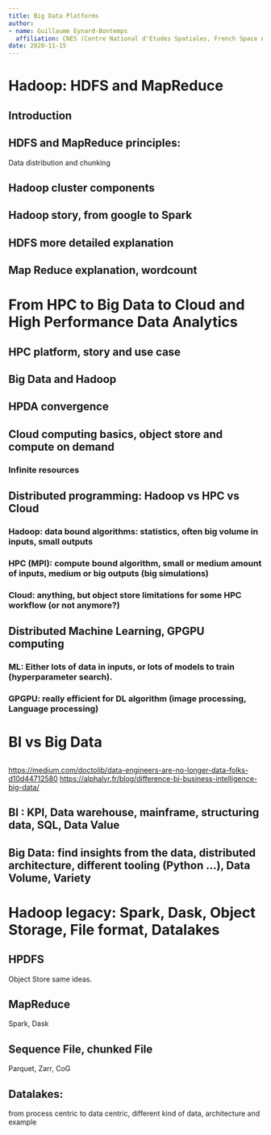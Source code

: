 ```yaml
---
title: Big Data Platforms
author:
- name: Guillaume Eynard-Bontemps
  affiliation: CNES (Centre National d'Etudes Spatiales, French Space Agency)
date: 2020-11-15
---
```


# Hadoop: HDFS and MapReduce

## Introduction

## HDFS and MapReduce principles: 

Data distribution and chunking

## Hadoop cluster components

## Hadoop story, from google to Spark

## HDFS more detailed explanation

## Map Reduce explanation, wordcount

# From HPC to Big Data to Cloud and High Performance Data Analytics

## HPC platform, story and use case

## Big Data and Hadoop

## HPDA convergence

## Cloud computing basics, object store and compute on demand

### Infinite resources

## Distributed programming: Hadoop vs HPC vs Cloud

### Hadoop: data bound algorithms: statistics, often big volume in inputs, small outputs

### HPC (MPI): compute bound algorithm, small or medium amount of inputs, medium or big outputs (big simulations)

### Cloud: anything, but object store limitations for some HPC workflow (or not anymore?)

## Distributed Machine Learning, GPGPU computing

### ML: Either lots of data in inputs, or lots of models to train (hyperparameter search).

### GPGPU: really efficient for DL algorithm (image processing, Language processing)

# BI vs Big Data

## 

https://medium.com/doctolib/data-engineers-are-no-longer-data-folks-d10d44712580
https://alphalyr.fr/blog/difference-bi-business-intelligence-big-data/

## BI : KPI, Data warehouse, mainframe, structuring data, SQL, Data Value

## Big Data: find insights from the data, distributed architecture, different tooling (Python …), Data Volume, Variety

# Hadoop legacy: Spark, Dask, Object Storage, File format, Datalakes

## HPDFS

Object Store same ideas.

## MapReduce

Spark, Dask

## Sequence File, chunked File

Parquet, Zarr, CoG

## Datalakes: 

from process centric to data centric, different kind of data, architecture and example
